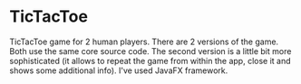 # TicTacToe
TicTacToe game for 2 human players.
There are 2 versions of the game. Both use the same core source code.
The second version is a little bit more sophisticated (it allows to repeat the game from within the app, close it 
and shows some additional info).
I've used JavaFX framework.
